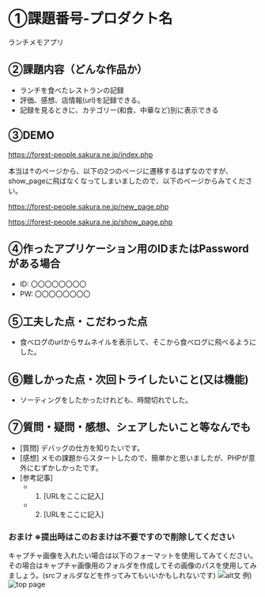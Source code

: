# ①課題番号-プロダクト名

ランチメモアプリ

## ②課題内容（どんな作品か）

- ランチを食べたレストランの記録
- 評価、感想、店情報(url)を記録できる。
- 記録を見るときに、カテゴリー(和食、中華など)別に表示できる

## ③DEMO

https://forest-people.sakura.ne.jp/index.php

本当は↑のページから、以下の2つのページに遷移するはずなのですが、
show_pageに飛ばなくなってしまいましたので、以下のページからみてください。

https://forest-people.sakura.ne.jp/new_page.php

https://forest-people.sakura.ne.jp/show_page.php

## ④作ったアプリケーション用のIDまたはPasswordがある場合

- ID: 〇〇〇〇〇〇〇〇
- PW: 〇〇〇〇〇〇〇〇

## ⑤工夫した点・こだわった点

- 食べログのurlからサムネイルを表示して、そこから食べログに飛べるようにした。

## ⑥難しかった点・次回トライしたいこと(又は機能)

- ソーティングをしたかったけれども、時間切れでした。

## ⑦質問・疑問・感想、シェアしたいこと等なんでも

- [質問] デバッグの仕方を知りたいです。
- [感想] メモの課題からスタートしたので、簡単かと思いましたが、PHPが意外にむずかしかったです。
- [参考記事]
  - 1. [URLをここに記入]
  - 2. [URLをここに記入]

### おまけ ※提出時はこのおまけは不要ですので削除してください

キャプチャ画像を入れたい場合は以下のフォーマットを使用してみてください。その場合はキャプチャ画像用のフォルダを作成してその画像のパスを使用してみましょう。(srcフォルダなどを作ってみてもいいかもしれないです)
![alt文](画像URL)
例)
![top page](./src/capture1.png)
